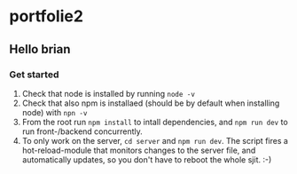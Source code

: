 # portfolie2

## Hello brian
### Get started
1. Check that node is installed by running `node -v`
2. Check that also npm is installaed (should be by default when installing node) with `npn -v`
3. From the root run `npm install` to intall dependencies, and `npm run dev` to run front-/backend concurrently.
4. To only work on the server, `cd server` and `npm run dev`. The script fires a hot-reload-module that monitors changes
to the server file, and automatically updates, so you don't have to reboot the whole sjit. :-)